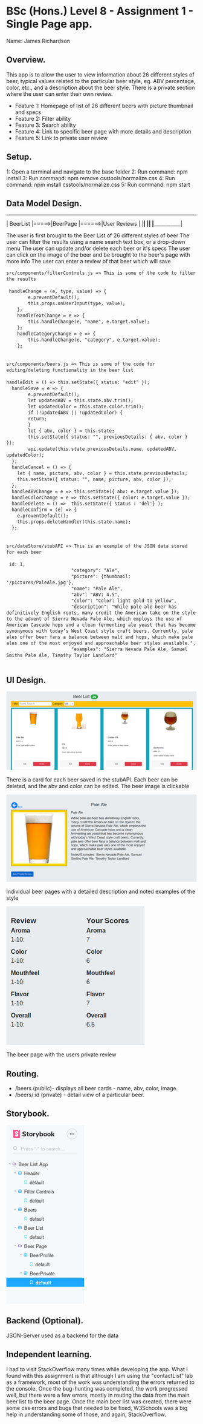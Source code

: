 # BSc (Hons.) Level 8 - Assignment 1 - Single Page app.

Name: James Richardson

## Overview.

This app is to allow the user to view information about 26 different styles of beer, typical values related to the particular beer style, eg. ABV percentage, color, etc., and a description about the 
beer style. There is a private section where the user can enter their own review. 

- Feature 1: Homepage of list of 26 different beers with picture thumbnail and specs
- Feature 2: Filter ability
- Feature 3: Search ability
- Feature 4: Link to specific beer page with more details and description
- Feature 5: Link to private user review

## Setup.

1: Open a terminal and navigate to the base folder
2: Run command: npm install
3: Run command: npm remove csstools/normalize.css
4: Run command: npm install csstools/normalize.css
5: Run command: npm start

## Data Model Design.
___________       _____________        ______________ 
| BeerList |=====>|BeerPage    |======>|User Reviews |
|__________|      |____________|       |_____________|

The user is first brought to the Beer List of 26 different styles of beer
The user can filter the results using a name search text box, or a drop-down menu
The user can update and/or delete each beer or it's specs
The user can click on the image of the beer and be brought to the beer's page with more info
The user can enter a review of that beer which will save

~~~
src/components/filterControls.js => This is some of the code to filter the results

 handleChange = (e, type, value) => {
        e.preventDefault();
        this.props.onUserInput(type, value);
    };
    handleTextChange = e => {
        this.handleChange(e, "name", e.target.value);
    };
    handleCategoryChange = e => {
        this.handleChange(e, "category", e.target.value);
    };


src/components/beers.js => This is some of the code for editing/deleting functionality in the beer list

handleEdit = () => this.setState({ status: "edit" });
  handleSave = e => {
        e.preventDefault();
        let updatedABV = this.state.abv.trim();
        let updatedColor = this.state.color.trim();
        if (!updatedABV || !updatedColor) {
        return;
        }
        let { abv, color } = this.state;
        this.setState({ status: "", previousDetails: { abv, color } });
        api.update(this.state.previousDetails.name, updatedABV, updatedColor);
  };
  handleCancel = () => {
    let { name, picture, abv, color } = this.state.previousDetails;
    this.setState({ status: "", name, picture, abv, color });
  };
  handleABVChange = e => this.setState({ abv: e.target.value });
  handleColorChange = e => this.setState({ color: e.target.value });
  handleDelete = () =>  this.setState({ status : 'del'} );
  handleConfirm = (e) => {
    e.preventDefault();
    this.props.deleteHandler(this.state.name);
  };


src/dateStore/stubAPI => This is an example of the JSON data stored for each beer

 id: 1,
                        "category": "Ale",
                        "picture": {thumbnail: '/pictures/PaleAle.jpg'},
                        "name": "Pale Ale",
                        "abv": "ABV: 4.5",
                        "color": "Color: light gold to yellow",
                        "description": "While pale ale beer has definitively English roots, many credit the American take on the style to the advent of Sierra Nevada Pale Ale, which employs the use of American Cascade hops and a clean fermenting ale yeast that has become synonymous with today’s West Coast style craft beers. Currently, pale ales offer beer fans a balance between malt and hops, which make pale ales one of the most enjoyed and approachable beer styles available.",
                        "examples": "Sierra Nevada Pale Ale, Samuel Smiths Pale Ale, Timothy Taylor Landlord"


~~~
## UI Design.

![](Screenshots/main.png)

There is a card for each beer saved in the stubAPI. Each beer can be deleted, and the abv and color can be edited. The beer image is clickable

![](Screenshots/BeerPage.png)

Individual beer pages with a detailed description and noted examples of the style

![](Screenshots/Scores.png)

The beer page with the users private review

## Routing.

- /beers (public)- displays all beer cards - name, abv, color, image.
- /beers/:id (private) - detail view of a particular beer.

## Storybook.

![](Screenshots/stories.png)


## Backend (Optional).

JSON-Server used as a backend for the data

## Independent learning.

I had to visit StackOverflow many times while developing the app. What I found with this assignment is that although I am using the "contactList" lab as a framework, most of the work was understanding the errors returned to the console. Once the bug-hunting was completed, the work progressed well, but there were a few errors, mostly in routing the data from the main beer list to the beer page. Once the main beer list was created, there were some css errors and bugs that needed to be fixed, W3Schools was a big help in understanding some of those, and again, StackOverflow. 





